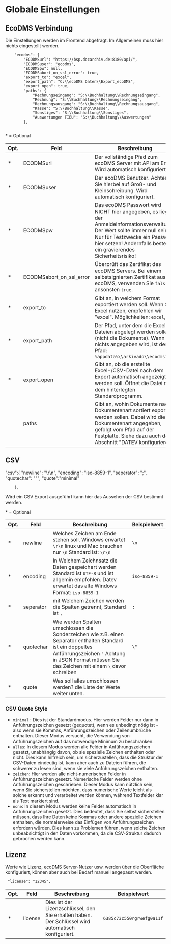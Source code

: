 # Globale Einstellungen


## EcoDMS Verbindung 
Die Einstellungen werden im Frontend abgefragt. Im Allgemeinen muss hier nichts eingestellt werden.
 
```
    "ecodms": {
        "ECODMSurl": "https://bsp.docarchiv.de:8180/api/",
        "ECODMSuser": "ecodms",
        "ECODMSpw": null,
        "ECODMSabort_on_ssl_error": true,
        "export_to": "excel",
        "export_path": "C:\\ecoDMS Daten\\Export_ecoDMS",
        "export_open": true,
        "paths": {
            "Rechnungseingang": "S:\\Buchhaltung\\Rechnungseingang",
            "Rechnung": "S:\\Buchhaltung\\Rechnungseingang",
            "Rechnungsausgang": "S:\\Buchhaltung\\Rechnungsausgang",
            "Kasse": "S:\\Buchhaltung\\Kasse",
            "Sonstiges": "S:\\Buchhaltung\\Sonstiges",
            "Auswertungen FIBU": "S:\\Buchhaltung\\Auswertungen"
        },
     
```

\* = Optional

| Opt. | Feld                     | Beschreibung                                                                                                                                                                                                                        | Beispielwert                                                                                                                               |
| ---- | ------------------------ | ----------------------------------------------------------------------------------------------------------------------------------------------------------------------------------------------------------------------------------- | ------------------------------------------------------------------------------------------------------------------------------------------ |
| *    | ECODMSurl                | Der vollständige Pfad zum ecoDMS Server mit API am Ende. Wird automatisch konfiguriert.                                                                                                                                             | ```https://beispiel.docarchiv.de:8180/api/```                                                                                              |
| *    | ECODMSuser               | Der ecoDMS Benutzer. Achten Sie hierbei auf Groß- und Kleinschreibung. Wird automatisch konfiguriert.                                                                                                                               | ```ecodms```                                                                                                                               |
| *    | ECODMSpw                 | Das ecoDMS Passwort wird NICHT hier angegeben, es liegt in der Anmeldeinformationsverwaltung. Der Wert sollte immer null sein. Nur für Testzwecke ein Passwort hier setzen! Andernfalls besteht ein gravierendes Sicherheitsrisiko! | ```null```                                                                                                                                 |
| *    | ECODMSabort_on_ssl_error | Überprüft das Zertifikat des ecoDMS Servers. Bei einem selbstsignierten Zertifikat aus ecoDMS, verwenden Sie ```false```, ansonsten ```true```.                                                                                     | ```true```                                                                                                                                 |
| *    | export_to                | Gibt an, in welchem Format exportiert werden soll. Wenn Sie Excel nutzen, empfehlen wir "excel". Möglichkeiten: ```excel```, ```csv```                                                                                              |
| *    | export_path              | Der Pfad, unter dem die Excel-Dateien abgelegt werden sollen (nicht die Dokumente). Wenn nichts angegeben wird, ist der Pfad: ```%appdata%\\arkivado\\ecodmstool```                                                                 | ```C:\\ecoDMS Daten\\Export_ecoDMS```                                                                                                      |
| *    | export_open              | Gibt an, ob die erstellte Excel-/CSV-Datei nach dem Export automatisch angezeigt werden soll. Öffnet die Datei mit dem hinterlegten Standardprogramm.                                                                               | ```true```                                                                                                                                 |
|      | paths                    | Gibt an, wohin Dokumente nach Dokumentenart sortiert exportiert werden sollen. Dabei wird die Dokumentenart angegeben, gefolgt vom Pfad auf der Festplatte. Siehe dazu auch den Abschnitt "DATEV konfigurieren".                    | ```{"Rechnungseingang": "C:\\Datev\\Belegtransfer\\Rechnungseingang", "Rechnungsausgang": "C:\\Datev\\Belegtransfer\\Rechnungsausgang"}``` |


## CSV

 "csv":{
            "newline": "\r\n",
            "encoding": "iso-8859-1",
            "seperator": ";",
            "quotechar": "\"",
            "quote":"minimal"

        },

Wird ein CSV Export ausgeführt kann hier das Aussehen der CSV bestimmt werden. 

\* = Optional

| Opt. | Feld        | Beschreibung                                                                                                                                                                                                               | Beispielwert                                                                                                                               |
| ---- | ----------- | -------------------------------------------------------------------------------------------------------------------------------------------------------------------------------------------------------------------------- | ------------------------------------------------------------------------------------------------------------------------------------------ |
| *    | newline     | Welches Zeichen am Ende stehen soll. Windows erwartet ```\r\n``` linux und Mac brauchen nur ```\n```   Standard ist:    ```\r\n```                                                                                         | ```\n```                                                                                                                                   |
| *    | encoding    | In Welchem Zeichnsatz die Daten gespeichert werden Standard ist ```UTF-8``` und ist allgemin empfohlen.  Datev erwartet das alte Windows Format:  ```iso-8859-1```                                                         | ```iso-8859-1```                                                                                                                           |
| *    | seperator   | mit Welchem Zeichen werden die Spalten getrennt, Standard ist ```,```                                                                                                                                                      | ```;```                                                                                                                                    |
| *    | quotechar   | Wie werden Spalten umschlossen die Sonderzeichen wie z.B. einen Separator enthalten  Standard ist ein doppeltes Anführungszeichen ```"```  Achtung in JSON Format müssen Sie das Zeichen mit einem ```\``` davor schreiben | ```\"```                                                                                                                                   |
| *    | quote   | Was soll alles umschlossen werden? die Liste der Werte weiter unten.| 


### CSV Quote Style


- ```minimal``` : Dies ist der Standardmodus. Hier werden Felder nur dann in Anführungszeichen gesetzt (gequotet), wenn es unbedingt nötig ist - also wenn sie Kommas, Anführungszeichen oder Zeilenumbrüche enthalten. Dieser Modus versucht, die Verwendung von Anführungszeichen auf das notwendige Minimum zu beschränken.
- ```alles```: In diesem Modus werden alle Felder in Anführungszeichen gesetzt, unabhängig davon, ob sie spezielle Zeichen enthalten oder nicht. Dies kann hilfreich sein, um sicherzustellen, dass die Struktur der CSV-Daten eindeutig ist, kann aber auch zu Dateien führen, die schwerer zu lesen sind, wenn sie viele Anführungszeichen enthalten.
- ```zeichen```: Hier werden alle nicht-numerischen Felder in Anführungszeichen gesetzt. Numerische Felder werden ohne Anführungszeichen geschrieben. Dieser Modus kann nützlich sein, wenn Sie sicherstellen möchten, dass numerische Werte leicht als solche erkannt und verarbeitet werden können, während Textfelder klar als Text markiert sind.
- ```none```: In diesem Modus werden keine Felder automatisch in Anführungszeichen gesetzt. Dies bedeutet, dass Sie selbst sicherstellen müssen, dass Ihre Daten keine Kommas oder andere spezielle Zeichen enthalten, die normalerweise das Einfügen von Anführungszeichen erfordern würden. Dies kann zu Problemen führen, wenn solche Zeichen unbeabsichtigt in den Daten vorkommen, da die CSV-Struktur dadurch gebrochen werden kann.


## Lizenz
Werte wie Lizenz, ecoDMS Server-Nutzer usw. werden über die Oberfläche konfiguriert, können aber auch bei Bedarf manuell angepasst werden.

```
 "license": "12345",
```

| Opt. | Feld    | Beschreibung                                                                                       | Beispielwert                  |
| ---- | ------- | -------------------------------------------------------------------------------------------------- | ----------------------------- |
| *    | license | Dies ist der Lizenzschlüssel, den Sie erhalten haben. Der Schlüssel wird automatisch konfiguriert. | ```6385c73c550rgrwefg0a11f``` |

